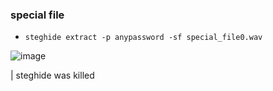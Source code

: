### special file
- ```steghide extract -p anypassword -sf special_file0.wav```

![image](https://user-images.githubusercontent.com/29048982/116762611-9f697d00-aa23-11eb-8b83-569f60e763a8.png)

| steghide was killed
